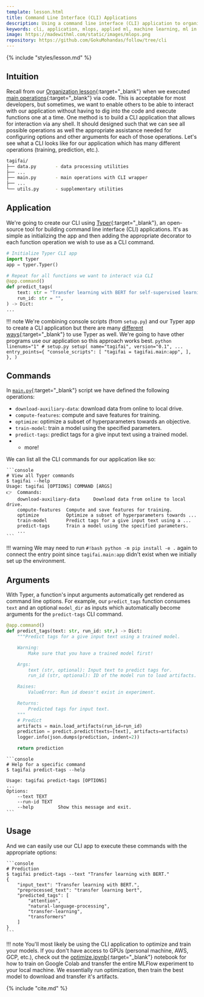 ```yaml
---
template: lesson.html
title: Command Line Interface (CLI) Applications
description: Using a command line interface (CLI) application to organize our application's processes.
keywords: cli, application, mlops, applied ml, machine learning, ml in production, machine learning in production, applied machine learning
image: https://madewithml.com/static/images/mlops.png
repository: https://github.com/GokuMohandas/follow/tree/cli
---
```


{% include "styles/lesson.md" %}

## Intuition

Recall from our [Organization lesson](organization.md){:target="_blank"} when we executed [main operations](organization.md#operations){:target="_blank"} via code. This is acceptable for most developers, but sometimes, we want to enable others to be able to interact with our application without having to dig into the code and execute functions one at a time. One method is to build a CLI application that allows for interaction via any shell. It should designed such that we can see all possible operations as well the appropriate assistance needed for configuring options and other arguments for each of those operations. Let's see what a CLI looks like for our application which has many different operations (training, prediction, etc.).

```bash linenums="1"
tagifai/
├── data.py       - data processing utilities
├── ...
├── main.py       - main operations with CLI wrapper
├── ...
└── utils.py      - supplementary utilities
```

## Application

We're going to create our CLI using [Typer](https://typer.tiangolo.com/){:target="_blank"}, an open-source tool for building command line interface (CLI) applications. It's as simple as initializing the app and then adding the appropriate decorator to each function operation we wish to use as a CLI command.

```python linenums="1"
# Initialize Typer CLI app
import typer
app = typer.Typer()
```

```python linenums="1" hl_lines="2"
# Repeat for all functions we want to interact via CLI
@app.command()
def predict_tags(
    text: str = "Transfer learning with BERT for self-supervised learning",
    run_id: str = "",
) -> Dict:
...
```

!!! note
    We're combining console scripts (from `setup.py`) and our Typer app to create a CLI application but there are many [different ways](https://typer.tiangolo.com/typer-cli/){:target="_blank"} to use Typer as well. We're going to have other programs use our application so this approach works best.
    ```python linenums="1"
    # setup.py
    setup(
        name="tagifai",
        version="0.1",
        ...
        entry_points={
            "console_scripts": [
                "tagifai = tagifai.main:app",
            ],
        },
    )
    ```

## Commands

In [`main.py`](https://github.com/GokuMohandas/MLOps/tree/main/tagifai/main.py){:target="_blank"} script we have defined the following operations:

- `download-auxiliary-data`: download data from online to local drive.
- `compute-features`: compute and save features for training.
- `optimize`: optimize a subset of hyperparameters towards an objective.
- `train-model`: train a model using the specified parameters.
- `predict-tags`: predict tags for a give input text using a trained model.
- + more!

We can list all the CLI commands for our application like so:

<div class="animated-code">

    ```console
    # View all Typer commands
    $ tagifai --help
    Usage: tagifai [OPTIONS] COMMAND [ARGS]
    👉  Commands:
        download-auxiliary-data     Download data from online to local drive.
        compute-features  Compute and save features for training.
        optimize          Optimize a subset of hyperparameters towards ...
        train-model       Predict tags for a give input text using a ...
        predict-tags      Train a model using the specified parameters.
        ...
    ```

</div>
<script src="../../../static/js/termynal.js"></script>

!!! warning
    We may need to run `#!bash python -m pip install -e .` again to connect the entry point since `tagifai.main:app` didn't exist when we initially set up the environment.

## Arguments

With Typer, a function's input arguments automatically get rendered as command line options. For example, our `predict_tags` function consumes `text` and an optional `model_dir` as inputs which automatically become arguments for the `predict-tags` CLI command.

```python linenums="1"
@app.command()
def predict_tags(text: str, run_id: str,) -> Dict:
    """Predict tags for a give input text using a trained model.

    Warning:
        Make sure that you have a trained model first!

    Args:
        text (str, optional): Input text to predict tags for.
        run_id (str, optional): ID of the model run to load artifacts.

    Raises:
        ValueError: Run id doesn't exist in experiment.

    Returns:
        Predicted tags for input text.
    """
    # Predict
    artifacts = main.load_artifacts(run_id=run_id)
    prediction = predict.predict(texts=[text], artifacts=artifacts)
    logger.info(json.dumps(prediction, indent=2))

    return prediction
```

<div class="animated-code">

    ```console
    # Help for a specific command
    $ tagifai predict-tags --help

    Usage: tagifai predict-tags [OPTIONS]
    ...
    Options:
        --text TEXT
        --run-id TEXT
        --help         Show this message and exit.
    ```
</div>

## Usage

And we can easily use our CLI app to execute these commands with the appropriate options:
<div class="animated-code">

    ```console
    # Prediction
    $ tagifai predict-tags --text "Transfer learning with BERT."
    {
        "input_text": "Transfer learning with BERT.",
        "preprocessed_text": "transfer learning bert",
        "predicted_tags": [
            "attention",
            "natural-language-processing",
            "transfer-learning",
            "transformers"
        ]
    }
    ```

</div>

!!! note
    You'll most likely be using the CLI application to optimize and train your models. If you don't have access to GPUs (personal machine, AWS, GCP, etc.), check out the [optimize.ipynb](https://colab.research.google.com/github/GokuMohandas/MLOps/blob/main/notebooks/optimize.ipynb){:target="_blank"} notebook for how to train on Google Colab and transfer the entire MLFlow experiment to your local machine. We essentially run optimization, then train the best model to download and transfer it's artifacts.

<!-- Citation -->
{% include "cite.md" %}